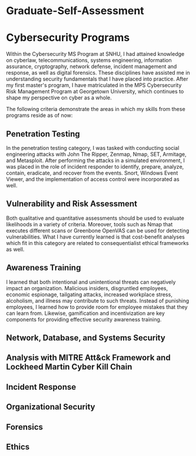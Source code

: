 # Graduate-Self-Assessment

# Cybersecurity Programs

Within the Cybersecurity MS Program at SNHU, I had attained knowledge on cyberlaw, telecommunications, systems engineering, information assurance, cryptography, network defense, incident management and response, as well as digital forensics. These disciplines have assisted me in understanding security fundamentals that I have placed into practice. After my first master's program, I have matriculated in the MPS Cybersecurity Risk Management Program at Georgetown University, which continues to shape my perspective on cyber as a whole.

The following criteria demonstrate the areas in which my skills from these programs reside as of now:

## Penetration Testing
In the penetration testing category, I was tasked with conducting social engineering attacks with John The Ripper, Zenmap, Nmap, SET, Armitage, and Metasploit. After performing the attacks in a simulated environment, I was placed in the role of incident responder to identify, prepare, analyze, contain, eradicate, and recover from the events. Snort, Windows Event Viewer, and the implementation of access control were incorporated as well. 

## Vulnerability and Risk Assessment
Both qualitative and quantitative assessments should be used to evaluate likelihoods in a variety of criteria. Moreover, tools such as Nmap that executes different scans or Greenbone OpenVAS can be used for detecting vulnerabilities. What I have currently learned is that cost-benefit analyses which fit in this category are related to consequentialist ethical frameworks as well.

## Awareness Training
I learned that both intentional and unintentional threats can negatively impact an organization. Malicious insiders, disgruntled employees, economic espionage, tailgating attacks, increased workplace stress, alcoholism, and illness may contribute to such threats. Instead of punishing employees, I learned how to provide room for employee mistakes that they can learn from. Likewise, gamification and incentivization are key components for providing effective security awareness training. 

## Network, Database, and Systems Security


## Analysis with MITRE Att&ck Framework and Lockheed Martin Cyber Kill Chain


## Incident Response


## Organizational Security



## Forensics


## Ethics

